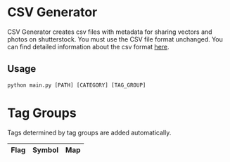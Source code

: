 # CSV Generator

CSV Generator creates csv files with metadata for sharing vectors and photos on shutterstock. You must use the CSV file format unchanged. You can find detailed information about the csv format [here](https://submit.shutterstock.com/upload/footage/csv).

## Usage

```
python main.py [PATH] [CATEGORY] [TAG_GROUP]
```

# Tag Groups

Tags determined by tag groups are added automatically.

| Flag 	    | Symbol   	| Map    	|
|---    	|---    	|---    	|